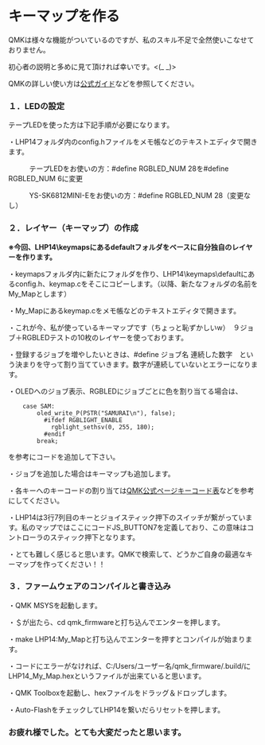 # キーマップを作る



QMKは様々な機能がついているのですが、私のスキル不足で全然使いこなせておりません。

初心者の説明と多めに見て頂ければ幸いです。<(_ _)>

QMKの詳しい使い方は[公式ガイド](https://docs.qmk.fm/#/ja/)などを参照してください。



### １．LEDの設定

テープLEDを使った方は下記手順が必要になります。

・LHP14フォルダ内のconfig.hファイルをメモ帳などのテキストエディタで開きます。

　　　テープLEDをお使いの方：#define RGBLED_NUM 28を#define RGBLED_NUM 6に変更

　　　YS-SK6812MINI-Eをお使いの方：#define RGBLED_NUM 28（変更なし）

### ２．レイヤー（キーマップ）の作成

**※今回、LHP14\keymapsにあるdefaultフォルダをベースに自分独自のレイヤーを作ります。**

・keymapsフォルダ内に新たにフォルダを作り、LHP14\keymaps\defaultにあるconfig.h、keymap.cをそこにコピーします。（以降、新たなフォルダの名前をMy_Mapとします）

・My_Mapにあるkeymap.cをメモ帳などのテキストエディタで開きます。

・これが今、私が使っているキーマップです（ちょっと恥ずかしいw）　９ジョブ＋RGBLEDテストの10枚のレイヤーを使っております。

・登録するジョブを増やしたいときは、#define ジョブ名 連続した数字　という決まりを守って割り当てていきます。数字が連続していないとエラーになります。

・OLEDへのジョブ表示、RGBLEDにジョブごとに色を割り当てる場合は、

        case SAM:
            oled_write_P(PSTR("SAMURAI\n"), false);
              #ifdef RGBLIGHT_ENABLE
                rgblight_sethsv(0, 255, 180);
              #endif
            break;

を参考にコードを追加して下さい。

・ジョブを追加した場合はキーマップも追加します。

・各キーへのキーコードの割り当ては[QMK公式ページキーコード表](https://docs.qmk.fm/#/keycodes)などを参考にしてください。

・LHP14は3行7列目のキーとジョイスティック押下のスイッチが繋がっています。私のマップではここにコードJS_BUTTON7を定義しており、この意味はコントローラのスティック押下となります。

・とても難しく感じると思います。QMKで検索して、どうかご自身の最適なキーマップを作ってください！！



### ３．ファームウェアのコンパイルと書き込み

・QMK MSYSを起動します。

・＄が出たら、cd qmk_firmwareと打ち込んでエンターを押します。

・make LHP14:My_Mapと打ち込んでエンターを押すとコンパイルが始まります。

・コードにエラーがなければ、C:/Users/ユーザー名/qmk_firmware/.build/にLHP14_My_Map.hexというファイルが出来ていると思います。

・QMK Toolboxを起動し、hexファイルをドラッグ＆ドロップします。

・Auto-FlashをチェックしてLHP14を繋いだらリセットを押します。



### お疲れ様でした。とても大変だったと思います。







